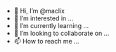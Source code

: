 - 👋 Hi, I’m @maclix
- 👀 I’m interested in ...
- 🌱 I’m currently learning ...
- 💞️ I’m looking to collaborate on ...
- 📫 How to reach me ...

<!---
maclix/maclix is a ✨ special ✨ repository because its `README.md` (this file) appears on your GitHub profile.
You can click the Preview link to take a look at your changes.
Thank you
--->
